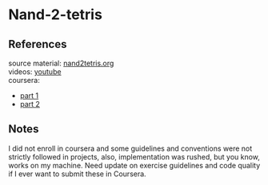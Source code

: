 # Nand-2-tetris

## References

source material: [nand2tetris.org](https://www.nand2tetris.org/)  
videos: [youtube](https://www.youtube.com/@MakkuZjAileron/playlists)  
coursera:

- [part 1](https://www.coursera.org/learn/build-a-computer)
- [part 2](https://www.coursera.org/learn/nand2tetris2)

## Notes

I did not enroll in coursera and some guidelines and conventions were not strictly followed in projects, also, implementation was rushed, but you know, works on my machine.
Need update on exercise guidelines and code quality if I ever want to submit these in Coursera.
